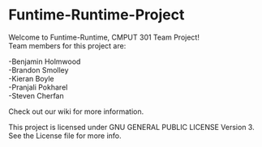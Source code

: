 Funtime-Runtime-Project
=======================

Welcome to Funtime-Runtime, CMPUT 301 Team Project!   
Team members for this project are:

  -Benjamin Holmwood  
  -Brandon Smolley  
  -Kieran Boyle  
  -Pranjali Pokharel  
  -Steven Cherfan  
  
Check out our wiki for more information.

This project is licensed under GNU GENERAL PUBLIC LICENSE Version 3. See the License file for more info. 
